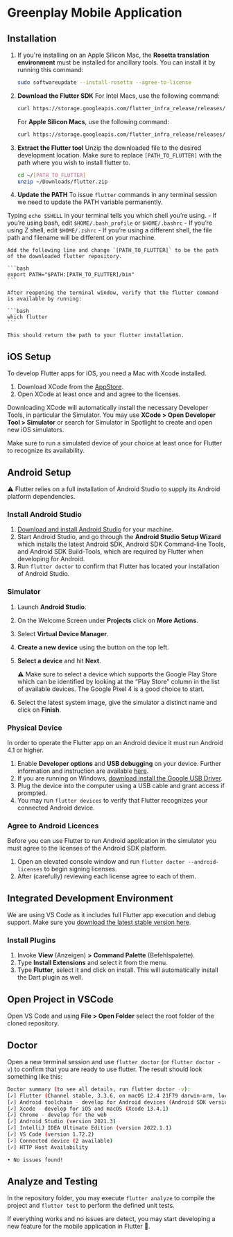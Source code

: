 # Greenplay Mobile Application

## Installation

1. If you're installing on an Apple Silicon Mac, the **Rosetta translation environment** must be installed for ancillary tools. You can install it by running this command:
    
    ```bash
    sudo softwareupdate --install-rosetta --agree-to-license
    ```
    
2. **Download the Flutter SDK**
For Intel Macs, use the following command:
    
    ```bash
    curl https://storage.googleapis.com/flutter_infra_release/releases/stable/macos/flutter_macos_3.3.6-stable.zip --output ~/Downloads/flutter.zip
    ```
    
    For **Apple Silicon Macs**, use the following command:
    
    ```bash
    curl https://storage.googleapis.com/flutter_infra_release/releases/stable/macos/flutter_macos_arm64_3.3.6-stable.zip --output ~/Downloads/flutter.zip
    ```
    
3. **Extract the Flutter tool**
Unzip the downloaded file to the desired development location. Make sure to replace `[PATH_TO_FLUTTER]` with the path where you wish to install flutter to.
    
    ```bash
    cd ~/[PATH_TO_FLUTTER]
    unzip ~/Downloads/flutter.zip
    ```
    
4. **Update the PATH**
To issue `flutter` commands in any terminal session we need to update the PATH variable permanently.

Typing `echo $SHELL` in your terminal tells you which shell you’re using.
    - If you’re using bash, edit `$HOME/.bash_profile` or `$HOME/.bashrc`
    - If you’re using Z shell, edit `$HOME/.zshrc`
    - If you’re using a different shell, the file path and filename will be different on your machine.
    
    Add the following line and change `[PATH_TO_FLUTTER]` to be the path of the downloaded flutter repository.
    
    ```bash
    export PATH="$PATH:[PATH_TO_FLUTTER]/bin"
    ```
    
    After reopening the terminal window, verify that the flutter command is available by running:
    
    ```bash
    which flutter
    ```
    
    This should return the path to your flutter installation.
    

## iOS Setup

To develop Flutter apps for iOS, you need a Mac with Xcode installed.

1. Download XCode from the [AppStore](https://apps.apple.com/de/app/xcode/id497799835?mt=12).
2. Open XCode at least once and and agree to the licenses.

Downloading XCode will automatically install the necessary Developer Tools, in particular the Simulator. You may use **XCode > Open Developer Tool > Simulator** or search for Simulator in Spotlight to create and open new iOS simulators.

Make sure to run a simulated device of your choice at least once for Flutter to recognize its availability.

## Android Setup

<aside>
⚠️ Flutter relies on a full installation of Android Studio to supply its Android platform dependencies.

</aside>

### Install Android Studio

1. [Download and install Android Studio](https://developer.android.com/studio) for your machine.
2. Start Android Studio, and go through the **Android Studio Setup Wizard** which installs the latest Android SDK, Android SDK Command-line Tools, and Android SDK Build-Tools, which are required by Flutter when developing for Android.
3. Run `flutter doctor` to confirm that Flutter has located your installation of Android Studio.

### Simulator

1. Launch **Android Studio**.
2. On the Welcome Screen under **Projects** click on **More Actions**.
3. Select **Virtual Device Manager**.
4. **Create a new device** using the button on the top left.
5. **Select a device** and hit **Next**.
    
    <aside>
    ⚠️ Make sure to select a device which supports the Google Play Store which can be identified by looking at the “Play Store” column in the list of available devices.
    The Google Pixel 4 is a good choice to start.
    
    </aside>
    
6. Select the latest system image, give the simulator a distinct name and click on **Finish**.

### Physical Device

In order to operate the Flutter app on an Android device it must run Android 4.1 or higher.

1. Enable **Developer options** and **USB debugging** on your device. Further information and instruction are available [here](https://developer.android.com/studio/debug/dev-options).
2. If you are running on Windows, [download install the Google USB Driver](https://developer.android.com/studio/run/win-usb).
3. Plug the device into the computer using a USB cable and grant access if prompted.
4. You may run `flutter devices` to verify that Flutter recognizes your connected Android device.

### Agree to Android Licences

Before you can use Flutter to run Android application in the simulator you must agree to the licenses of the Android SDK platform.

1. Open an elevated console window and run `flutter doctor --android-licenses` to begin signing licenses.
2. After (carefully) reviewing each license agree to each of them.

## **Integrated Development Environment**

We are using VS Code as it includes full Flutter app execution and debug support.
Make sure you [download the latest stable version here](https://code.visualstudio.com/).

### Install Plugins

1. Invoke **View** (Anzeigen) **>** **Command Palette** (Befehlspalette).
2. Type **Install Extensions** and select it from the menu.
3. Type **Flutter**, select it and click on install. This will automatically install the Dart plugin as well.

## Open Project in VSCode

Open VS Code and using **File > Open Folder** select the root folder of the cloned repository.

## Doctor

Open a new terminal session and use `flutter doctor` (or `flutter doctor -v`) to confirm that you are ready to use flutter. The result should look something like this:

```bash
Doctor summary (to see all details, run flutter doctor -v):
[✓] Flutter (Channel stable, 3.3.6, on macOS 12.4 21F79 darwin-arm, locale de-DE)
[✓] Android toolchain - develop for Android devices (Android SDK version 33.0.0)
[✓] Xcode - develop for iOS and macOS (Xcode 13.4.1)
[✓] Chrome - develop for the web
[✓] Android Studio (version 2021.3)
[✓] IntelliJ IDEA Ultimate Edition (version 2022.1.1)
[✓] VS Code (version 1.72.2)
[✓] Connected device (2 available)
[✓] HTTP Host Availability

• No issues found!
```

## Analyze and Testing

In the repository folder, you may execute `flutter analyze` to compile the project and `flutter test` to perform the defined unit tests.

If everything works and no issues are detect, you may start developing a new feature for the mobile application in Flutter 🚀.
